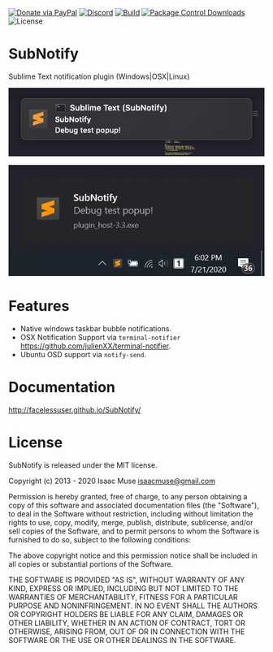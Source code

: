 [![Donate via PayPal][donate-image]][donate-link]
[![Discord][discord-image]][discord-link]
[![Build][github-ci-image]][github-ci-link]
[![Package Control Downloads][pc-image]][pc-link]
![License][license-image]
# SubNotify

Sublime Text notification plugin (Windows|OSX|Linux)

![Example macOS](docs/src/markdown/images/example-macos.png)

![Example Windows](docs/src/markdown/images/example-win.png)

# Features

- Native windows taskbar bubble notifications.
- OSX Notification Support via `terminal-notifier` https://github.com/julienXX/terminal-notifier.
- Ubuntu OSD support via `notify-send`.


# Documentation

http://facelessuser.github.io/SubNotify/

# License

SubNotify is released under the MIT license.

Copyright (c) 2013 - 2020 Isaac Muse <isaacmuse@gmail.com>

Permission is hereby granted, free of charge, to any person obtaining a copy of this software and associated
documentation files (the "Software"), to deal in the Software without restriction, including without limitation the
rights to use, copy, modify, merge, publish, distribute, sublicense, and/or sell copies of the Software, and to permit
persons to whom the Software is furnished to do so, subject to the following conditions:

The above copyright notice and this permission notice shall be included in all copies or substantial portions of the
Software.

THE SOFTWARE IS PROVIDED "AS IS", WITHOUT WARRANTY OF ANY KIND, EXPRESS OR IMPLIED, INCLUDING BUT NOT LIMITED TO THE
WARRANTIES OF MERCHANTABILITY, FITNESS FOR A PARTICULAR PURPOSE AND NONINFRINGEMENT. IN NO EVENT SHALL THE AUTHORS OR
COPYRIGHT HOLDERS BE LIABLE FOR ANY CLAIM, DAMAGES OR OTHER LIABILITY, WHETHER IN AN ACTION OF CONTRACT, TORT OR
OTHERWISE, ARISING FROM, OUT OF OR IN CONNECTION WITH THE SOFTWARE OR THE USE OR OTHER DEALINGS IN THE SOFTWARE.

[github-ci-image]: https://github.com/facelessuser/SubNotify/workflows/build/badge.svg?branch=master&event=push
[github-ci-link]: https://github.com/facelessuser/SubNotify/actions?query=workflow%3Abuild+branch%3Amaster
[discord-image]: https://img.shields.io/discord/678289859768745989?logo=discord&logoColor=aaaaaa&color=mediumpurple&labelColor=333333
[discord-link]: https://discord.gg/TWs8Tgr
[pc-image]: https://img.shields.io/packagecontrol/dt/SubNotify.svg?labelColor=333333&logo=sublime%20text
[pc-link]: https://packagecontrol.io/packages/SubNotify
[license-image]: https://img.shields.io/badge/license-MIT-blue.svg?labelColor=333333
[donate-image]: https://img.shields.io/badge/Donate-PayPal-3fabd1?logo=paypal
[donate-link]: https://www.paypal.me/facelessuser
